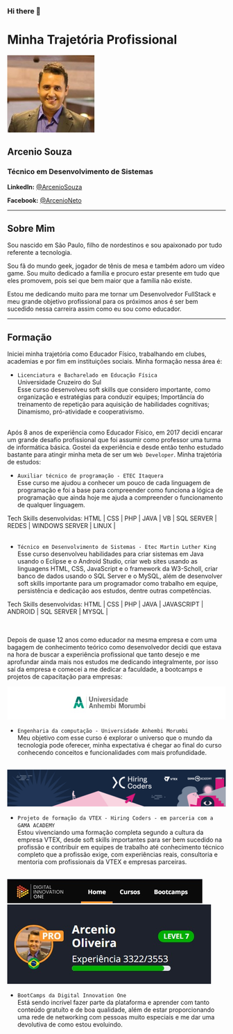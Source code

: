 ### Hi there 👋

# Minha Trajetória Profissional

<img src="imagemReadme/Eu.jpg" alt="Minha Foto">

## Arcenio Souza
### Técnico em Desenvolvimento de Sistemas

**LinkedIn:**
<a href="http://www.linkedin.com/in/arceniofso"> @ArcenioSouza</a>

**Facebook:**
<a href="https://www.facebook.com/arcenio.neto.3"> @ArcenioNeto</a>

---

## Sobre Mim
Sou nascido em São Paulo, filho de nordestinos e sou apaixonado por tudo referente a tecnologia. 

Sou fã do mundo geek, jogador de tênis de mesa e também adoro um vídeo game. Sou muito dedicado a família e procuro estar presente em tudo que eles promovem, pois sei que bem maior que a família não existe.

Estou me dedicando muito para me tornar um Desenvolvedor FullStack e meu grande objetivo profissional para os próximos anos é ser bem sucedido nessa carreira assim como eu sou como educador.

---

## Formação
Iniciei minha trajetória como Educador Físico, trabalhando em clubes, academias e por fim em instituições sociais. Minha formação nessa área é:

 - `Licenciatura e Bacharelado em Educação Física`<br>
 Universidade Cruzeiro do Sul<br>
 Esse curso desenvolveu soft skills que considero importante, como organização e estratégias para conduzir equipes; Importância do treinamento de repetição para aquisição de habilidades cognitivas; Dinamismo, pró-atividade e cooperativismo.
 <br><br>

Após 8 anos de experiência como Educador Físico, em 2017 decidi encarar um grande desafio profissional que foi assumir como professor uma turma de informática básica. Gostei da experiência e desde então tenho estudado bastante para atingir minha meta de ser um `Web Developer`. Minha trajetória de estudos:
            
- `Auxiliar técnico de programação - ETEC Itaquera`<br>
Esse curso me ajudou a conhecer um pouco de cada linguagem de programação e foi a base para compreender como funciona a lógica de programação que ainda hoje me ajuda a compreender o funcionamento de qualquer linguagem.

Tech Skills desenvolvidas: HTML | CSS | PHP | JAVA | VB | SQL SERVER | REDES | WINDOWS SERVER | LINUX |  
<br>

- `Técnico em Desenvolvimento de Sistemas - Etec Martin Luther King`<br>
Esse curso desenvolveu habilidades para criar sistemas em Java usando o Eclipse e o Android Studio, criar web sites usando as linguagens HTML, CSS, JavaScript e o framework da W3-Scholl, criar banco de dados usando o SQL Server e o MySQL, além de desenvolver soft skills importante para um programador como trabalho em equipe, persistência e dedicação aos estudos, dentre outras competências.

Tech Skills desenvolvidas: HTML | CSS | PHP | JAVA | JAVASCRIPT | ANDROID | SQL SERVER | MYSQL |  
<br><br>

Depois de quase 12 anos como educador na mesma empresa e com uma bagagem de conhecimento teórico como desenvolvedor decidi que estava na hora de buscar a experiência profissional que tanto desejo e me aprofundar ainda mais nos estudos me dedicando integralmente, por isso saí da empresa e comecei a me dedicar a faculdade, a bootcamps e projetos de capacitação para empresas:
<br>

<img src="imagemReadme/AnhembiMorumbi.jpg" alt="Universidade">

- `Engenharia da computação - Universidade Anhembi Morumbi`<br>
Meu objetivo com esse curso é explorar o universo que o mundo da tecnologia pode oferecer, minha expectativa é chegar ao final do curso conhecendo conceitos e funcionalidades com mais profundidade.
<br><br>

<img src="imagemReadme/cover-linkedin.jpg" alt="HiringCoders">

- `Projeto de formação da VTEX - Hiring Coders - em parceria com a GAMA ACADEMY`<br>
Estou vivenciando uma formação completa segundo a cultura da empresa VTEX, desde soft skills importantes para ser bem sucedido na profissão e contribuir em equipes de trabalho até conhecimento técnico completo que a profissão exige, com experiências reais, consultoria e mentoria com profissionais da VTEX e empresas parceiras.
<br> <br>

<div>
<img src="imagemReadme/Dio.jpg" alt="DigitalInnovation">
<img src="imagemReadme/experiencia.jpg" alt="Universidade">
</div>

- `BootCamps da Digital Innovation One`<br>
Está sendo incrível fazer parte da plataforma e aprender com tanto conteúdo gratuíto e de boa qualidade, além de estar proporcionando uma rede de networking com pessoas muito especiais e me dar uma devolutiva de como estou evoluindo.
<br>
